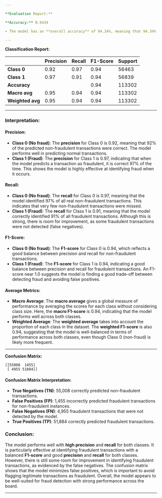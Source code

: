 ```yaml
---

**Evaluation Report:**

**Accuracy:** 0.9434

- The model has an **overall accuracy** of 94.34%, meaning that 94.34% of the predictions were correct. This is a strong indicator of the model's overall performance.

---
```


**Classification Report:**

|              | Precision | Recall  | F1-Score | Support |
|--------------|-----------|---------|----------|---------|
| **Class 0**  | 0.92      | 0.97    | 0.94     | 56463   |
| **Class 1**  | 0.97      | 0.91    | 0.94     | 56839   |
| **Accuracy** |           |         | 0.94     | 113302  |
| **Macro avg**| 0.95      | 0.94    | 0.94     | 113302  |
| **Weighted avg** | 0.95  | 0.94    | 0.94     | 113302  |

---

### **Interpretation:**

#### **Precision:**
- **Class 0 (No fraud)**: The **precision** for Class 0 is 0.92, meaning that 92% of the predicted non-fraudulent transactions were correct. The model performs well in predicting normal transactions.
- **Class 1 (Fraud)**: The **precision** for Class 1 is 0.97, indicating that when the model predicts a transaction as fraudulent, it is correct 97% of the time. This shows the model is highly effective at identifying fraud when it occurs.

#### **Recall:**
- **Class 0 (No fraud)**: The **recall** for Class 0 is 0.97, meaning that the model identified 97% of all real non-fraudulent transactions. This indicates that very few non-fraudulent transactions were missed.
- **Class 1 (Fraud)**: The **recall** for Class 1 is 0.91, meaning that the model correctly identified 91% of all fraudulent transactions. Although this is strong, there is room for improvement, as some fraudulent transactions were not detected (false negatives).

#### **F1-Score:**
- **Class 0 (No fraud)**: The **F1-score** for Class 0 is 0.94, which reflects a good balance between precision and recall for non-fraudulent transactions.
- **Class 1 (Fraud)**: The **F1-score** for Class 1 is 0.94, indicating a good balance between precision and recall for fraudulent transactions. An F1-score near 1.0 suggests the model is finding a good trade-off between detecting fraud and avoiding false positives.

#### **Average Metrics:**
- **Macro Average**: The **macro average** gives a global measure of performance by averaging the scores for each class without considering class size. Here, the **macro F1-score** is 0.94, indicating that the model performs well across both classes.
- **Weighted Average**: The **weighted average** takes into account the proportion of each class in the dataset. The **weighted F1-score** is also 0.94, suggesting that the model is well-balanced in terms of performance across both classes, even though Class 0 (non-fraud) is likely more frequent.

---

**Confusion Matrix:**

```
[[55008  1455]
 [ 4955 51884]]
```

#### **Confusion Matrix Interpretation:**
- **True Negatives (TN)**: 55,008 correctly predicted non-fraudulent transactions.
- **False Positives (FP)**: 1,455 incorrectly predicted fraudulent transactions for non-fraudulent instances.
- **False Negatives (FN)**: 4,955 fraudulent transactions that were not detected by the model.
- **True Positives (TP)**: 51,884 correctly predicted fraudulent transactions.

### **Conclusion:**

The model performs well with **high precision** and **recall** for both classes. It is particularly effective at identifying fraudulent transactions with a balanced **F1-score** and good **precision** and **recall** for both classes. However, there is still some room for improvement in identifying fraudulent transactions, as evidenced by the false negatives. The confusion matrix shows that the model minimizes false positives, which is important to avoid flagging legitimate transactions as fraudulent. Overall, the model appears to be well-suited for fraud detection with strong performance across the board.

---